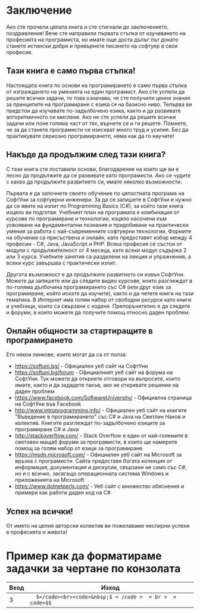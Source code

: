 # Заключение

Ако сте прочели цялата книга и сте стигнали до заключението, поздравления! Вече сте направили първата стъпка от изучаването на професията на програмиста, но имате още доста дълъг път докато станете истински добри и превърнете писането на софтуер в своя професия.


## Тази книга е само първа стъпка!

Настоящата книга по основи на програмирането е само първа стъпка от изграждането на уменията на един програмист. Ако сте успели да решите всички задачи, то това означава, че сте получили ценни знания за принципите на програмиране с езика `C#` на базисно ниво. Тепърва ви предстои да изучавате по-задълбочено езика, както и да развивате алгоритмичното си мислене. Ако не сте успели да решите всички задачи или поне голяма част от тях, върнете се и ги решете. Помнете, че за да станете програмисти се изискват много труд и усилия. Без да практикувате сериозно програмиранетп, няма как да го научите! 


## Накъде да продължим след тази книга?

С тази книга сте поставили основи, благодарение на които ще ви е лесно да продължите да се развивате като програмисти. Ако се чудите с какво да продължите развитието си, имате няколко възможности.

Първата е да започнете своето обучение по цялостната програма на СофтУни за софтуерни инженери. За да се запишете в СофтУни е нужно да се явите на изпит по Programming Basics (C#), за който тази книга изцяло ви подготвя. Учебният план на програмата е комбинация от курсове по програмиране и технологии, изцяло насочени към усвояване на фундаментални познания и придобиване на практически умения за работа с най-съвременните софтуерни технологии. Формите на обучение са присъствена и онлайн, като предоставят избор между 4 професии - C#, Java, JavaScript и PHP. Всяка професия се състои от модули с продължителност от 4 месеца, като всеки модул съдържа 2 или 3 курса. Учебните занятия са разделени на лекции и упражнения, а всеки курс завършва с практически изпит. 

Другата възможност е да продължите развитието си извън СофтУни. Можете да запишете или да следите видео курсове, които разглеждат в по-голяма дълбочина програмирането със C# (или друг език за програмиране, който искате да изучите), както и да четете книги на тази тематика. В Интернет има голям набор от свободни ресурси като книги и учебници, които са свързани с кодене. Препоръчително е да следите и форуми, в които можете да получите помощ относно даден проблем.


## Онлайн общности за стартиращите в програмирането

Ето някои линкове, които могат да са от полза: 

* https://softuni.bg/ - Официален уеб сайт на СофтУни
* https://softuni.bg/forum - Официалният уеб сайт на форума на СофтУни. Тук можете да откриете отговори на въпросите, които имате, както и да зададете такъв, ако не откривате решение на даден проблем
* https://www.facebook.com/SoftwareUniversity/ - Официална страница на СофтУни във Facebook
* http://www.introprogramming.info/ - Официален уеб сайт на книгите "Въведение в програмирането" със C# и Java на Светлин Наков и колектив. Книгите разглеждат по-задълбочено езиците за програмиране C# и Java
* http://stackoverflow.com/ - Stack Overflow е един от най-големите в световен мащаб форуми за програмисти, в които ще намерите помощ за голям набор от езици за програмиране
* https://msdn.microsoft.com/ - Официален уеб сайт на Microsoft за връзка с програмисти. Сайта предоставя богата колекция от информация, документация и дискусии, свързани не само със C#, но и с всичко, засягащо операционната система Windows и приложенията на Microsoft
* https://www.dotnetperls.com/ - Уеб сайт с множество обяснения и примери как работи даден код на C#


## Успех на всички!

От името на целия авторски колектив ви пожелаваме неспирни успехи в професията и живота!

# Пример как да форматираме задачки за чертане по конзолата
| Вход | Изход |
|------|-------|
| 3 |<code>&nbsp;&nbsp;$</code><br><code>&nbsp;$$</code><br><code>$$$</code>|
